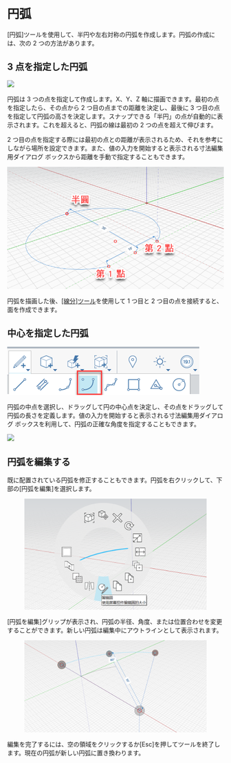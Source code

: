 # 円弧 

[円弧]ツールを使用して、半円や左右対称の円弧を作成します。円弧の作成には、次の 2 つの方法があります。

## 3 点を指定した円弧

![](../.gitbook/assets/arc\_three\_pts.png)

円弧は 3 つの点を指定して作成します。X、Y、Z 軸に描画できます。最初の点を指定したら、その点から 2 つ目の点までの距離を決定し、最後に 3 つ目の点を指定して円弧の高さを決定します。スナップできる「半円」の点が自動的に表示されます。これを超えると、円弧の線は最初の 2 つの点を超えて伸びます。

2 つ目の点を指定する際には最初の点との距離が表示されるため、それを参考にしながら場所を設定できます。また、値の入力を開始すると表示される寸法編集用ダイアログ ボックスから距離を手動で指定することもできます。

![](../.gitbook/assets/arc-by-three-pts.png)

円弧を描画した後、[[線分]ツール](line-tool.md)を使用して 1 つ目と 2 つ目の点を接続すると、面を作成できます。

## 中心を指定した円弧

![](<../.gitbook/assets/arc-by-center (1).png>)

円弧の中点を選択し、ドラッグして円の中心点を決定し、その点をドラッグして円弧の長さを定義します。値の入力を開始すると表示される寸法編集用ダイアログ ボックスを利用して、円弧の正確な角度を指定することもできます。

![](../.gitbook/assets/arc\_circle\_demo.gif)

## 円弧を編集する

既に配置されている円弧を修正することもできます。円弧を右クリックして、下部の[円弧を編集]を選択します。

<figure><img src="../.gitbook/assets/image (12).png" alt=""><figcaption></figcaption></figure>

[円弧を編集]グリップが表示され、円弧の半径、角度、または位置合わせを変更することができます。新しい円弧は編集中にアウトラインとして表示されます。

<figure><img src="../.gitbook/assets/image (11).png" alt=""><figcaption></figcaption></figure>

編集を完了するには、空の領域をクリックするか[Esc]を押してツールを終了します。現在の円弧が新しい円弧に置き換わります。
